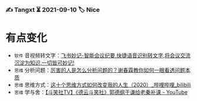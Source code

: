 ### ✍️ Tangxt ⏳ 2021-09-10 🏷️ Nice

# 有点变化

- `软件` 音视频转文字：[飞书妙记-智能会议纪要,快捷语音识别转文字,将会议交流沉淀为知识,一切皆可妙记!](https://www.feishu.cn/product/minutes)
- `思维` 分析问题：[厉害的人是怎么分析问题的？谢春霖教你如何一眼看透问题本质](https://www.zhihu.com/zvideo/1409183305992876032)
- `思维` 思维方式：[这十个思维方式如何改变我的人生（2020）_哔哩哔哩_bilibili](https://www.bilibili.com/video/BV1A5411E7zG)
- `思维` 学与舍：[【斗笑社TV】《德云斗笑社》郭德纲于谦给老秦补课 - YouTube](https://www.youtube.com/watch?v=9-6-znKtxqw)

